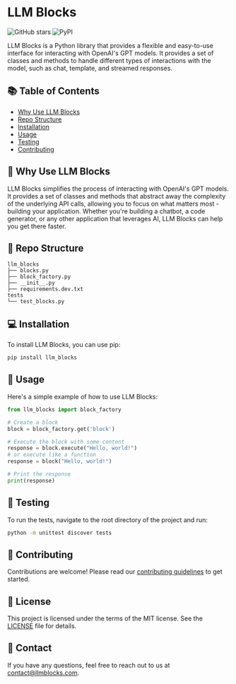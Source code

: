 # LLM Blocks

![GitHub stars](https://img.shields.io/github/stars/your_username/llm_blocks?style=social)
![PyPI](https://img.shields.io/pypi/v/llm_blocks)

LLM Blocks is a Python library that provides a flexible and easy-to-use interface for interacting with OpenAI's GPT models. It provides a set of classes and methods to handle different types of interactions with the model, such as chat, template, and streamed responses.

## 📚 Table of Contents
- [Why Use LLM Blocks](#why-use-llm-blocks)
- [Repo Structure](#repo-structure)
- [Installation](#installation)
- [Usage](#usage)
- [Testing](#testing)
- [Contributing](#contributing)

## 🚀 Why Use LLM Blocks
LLM Blocks simplifies the process of interacting with OpenAI's GPT models. It provides a set of classes and methods that abstract away the complexity of the underlying API calls, allowing you to focus on what matters most - building your application. Whether you're building a chatbot, a code generator, or any other application that leverages AI, LLM Blocks can help you get there faster.

## 📂 Repo Structure
```
llm_blocks
├── blocks.py
├── block_factory.py
├── __init__.py
├── requirements.dev.txt
tests
└── test_blocks.py
```

## 💻 Installation
To install LLM Blocks, you can use pip:
```bash
pip install llm_blocks
```

## 🎯 Usage
Here's a simple example of how to use LLM Blocks:

```python
from llm_blocks import block_factory

# Create a block
block = block_factory.get('block')

# Execute the block with some content
response = block.execute("Hello, world!")
# or execute like a function
response = block("Hello, world!")

# Print the response
print(response)
```

## 🧪 Testing
To run the tests, navigate to the root directory of the project and run:

```bash
python -m unittest discover tests
```

## 🤝 Contributing
Contributions are welcome! Please read our [contributing guidelines](CONTRIBUTING.md) to get started.

## 📝 License
This project is licensed under the terms of the MIT license. See the [LICENSE](LICENSE.md) file for details.

## 📧 Contact
If you have any questions, feel free to reach out to us at [contact@llmblocks.com](mailto:contact@llmblocks.com).
